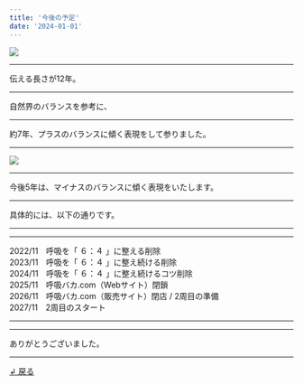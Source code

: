 ```yaml
---
title: '今後の予定'
date: '2024-01-01'
---
```

![](/images/0-1_.png)
***
伝える長さが12年。
***
自然界のバランスを参考に、
***
約7年、プラスのバランスに傾く表現をして参りました。  
***
![](/images/0-1__.png)
***
今後5年は、マイナスのバランスに傾く表現をいたします。
***
具体的には、以下の通りです。
***
***
2022/11　呼吸を「 ６：４ 」に整える削除  
2023/11　呼吸を「 ６：４ 」に整え続ける削除  
2024/11　呼吸を「 ６：４ 」に整え続けるコツ削除  
2025/11　呼吸バカ.com（Webサイト）閉鎖  
2026/11　呼吸バカ.com（販売サイト）閉店 / 2周目の準備  
2027/11　2周目のスタート
***
***
ありがとうございました。
***
[ ↲ 戻る ](https://01234567890.thebase.in/about)
